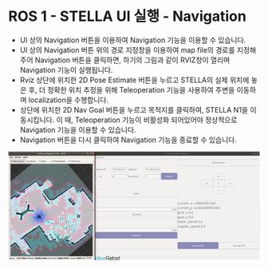 # ROS 1 - STELLA UI 실행 - Navigation

* UI 상의 Navigation 버튼을 이용하여 Navigation 기능을 이용할 수 있습니다.
* UI 상의 Navigation 버튼 위의 경로 지정창을 이용하여 map file의 경로를 지정해주어 Navigation 버튼을 클릭하면, 하기의 그림과 같이 RVIZ창이 열리며 Navigation 기능이 실행됩니다.
* Rviz 상단에 위치한 2D Pose Estimate 버튼을 누르고 STELLA의 실제 위치에 놓은 후, 더 정확한 위치 추정을 위해 Teleoperation 기능을 사용하여 주변을 이동하며 localization을 수행합니다.
* 상단에 위치한 2D Nav Goal 버튼을 누르고 목적지를 클릭하여, STELLA N1을 이동시킵니다. 이 때, Teleoperation 기능이 비활성화 되어있어야 정상적으로 Navigation 기능을 이용할 수 있습니다.
* Navigation 버튼을 다시 클릭하여 Navigation 기능을 종료할 수 있습니다.

![ ](../../.gitbook/assets/031.png)



